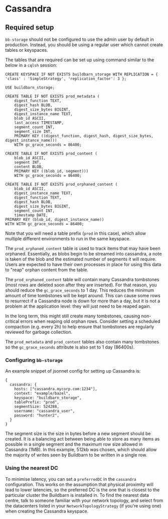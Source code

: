 # Cassandra

## Required setup

`bb-storage` should not be configured to use the admin user by default in
production. Instead, you should be using a regular user which cannot create
tables or keyspaces.

The tables that are required can be set up using command similar to the
below in a `cqlsh` session:

```shell
CREATE KEYSPACE IF NOT EXISTS buildbarn_storage WITH REPLICATION = { 'class' : 'SimpleStrategy', 'replication_factor': 3 };

USE buildbarn_storage;

CREATE TABLE IF NOT EXISTS prod_metadata (
    digest_function TEXT,
    digest_hash BLOB,
    digest_size_bytes BIGINT,
    digest_instance_name TEXT,
    blob_id ASCII,
    last_access TIMESTAMP,
    segment_count INT,
    segment_size INT,
    PRIMARY KEY ((digest_function, digest_hash, digest_size_bytes, digest_instance_name)))
    WITH gc_grace_seconds = 86400;

CREATE TABLE IF NOT EXISTS prod_content (
    blob_id ASCII,
    segment INT,
    content BLOB,
    PRIMARY KEY ((blob_id, segment)))
    WITH gc_grace_seconds = 86400;

CREATE TABLE IF NOT EXISTS prod_orphaned_content (
    blob_id ASCII,
    digest_instance_name TEXT,
    digest_function TEXT,
    digest_hash BLOB,
    digest_size_bytes BIGINT,
    segment_count INT,
    timestamp DATE,
PRIMARY KEY (blob_id, digest_instance_name))
WITH WITH gc_grace_seconds = 86400;
```

Note that you will need a table prefix (`prod` in this case), which allow
multiple different environments to run in the same keyspace.

The `prod_orphaned_content` table is used to track items that may have been
orphaned. Essentially, as blobs begin to be streamed into cassandra, a note
is taken of the blob and the estimated number of segments it will require.
Users are expected to have their own processes in place for using this data
to "reap" orphan content from the table.

The `prod_orphaned_content` table will contain many Cassandra tombstones
(most rows are deleted soon after they are inserted). For that reason, you
should reduce the `gc_grace_seconds` to 1 day. This reduces the minimum
amount of time tombstones will be kept around. This can cause some rows to
resurrect if a Cassandra node is down for more than a day, but it is not a
problem at the application level: they will just need to be reaped again.

In the long term, this might still create many tombstones, causing non-critical
errors when reaping old orphan rows. Consider setting a scheduled compaction
(e.g. every 2h) to help ensure that tombstones are regularly reviewed for
garbage collection.

The `prod_metadata` and `prod_content` tables also contain many tombstones
so the `gc_grace_seconds` attribute is also set to 1 day (86400s).

### Configuring `bb-storage`

An example snippet of jsonnet config for setting up Cassandra is:

```jsonnet
{
  cassandra: {
    hosts: ["cassandra.mycorp.com:1234"],
    context: "example/bazel",
    keyspace: "buildbarn_storage",
    tablePrefix: "prod",
    segmentSize: 524288,
    username: "cassandra_user",
    password: "hunter2",
  }
}
```

The segment size is the size in bytes before a new segment should be created.
It is a balancing act between being able to store as many items as possible
in a single segment and the maximum row size allowed in Cassandra (1MB). In
this example, 512kb was chosen, which should allow the majority of writes
seen by Buildbarn to be written in a single row.

### Using the nearest DC

To minimise latency, you can set a `preferredDC` in the `cassandra`
configuration. This works on the assumption that physical proximity will
lead to lower latencies, so the preferred DC is the one that is closest to the
particular cluster the Buildbarn is installed in. To find the nearest data
centre, talk to someone familiar with your network topology, and select from
the datacenters listed in your `NetworkTopologyStrategy` (if you're using
one) when creating the Cassandra keyspace.
